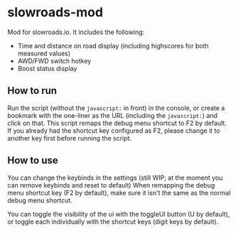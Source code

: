 # slowroads-mod

Mod for slowroads.io.
It includes the following:
- Time and distance on road display (including highscores for both measured values)
- AWD/FWD switch hotkey
- Boost status display


## How to run
Run the script (without the `javascript:` in front) in the console, or create a bookmark with the one-liner as the URL (including the `javascript:`) and click on that.
This script remaps the debug menu shortcut to F2 by default. If you already had the shortcut key configured as F2, please change it to another key first before running the script.

## How to use
You can change the keybinds in the settings (still WIP; at the moment you can remove keybinds and reset to default)
When remapping the debug menu shortcut key (F2 by default), make sure it isn't the same as the normal debug menu shortcut.

You can toggle the visibility of the ui with the toggleUI button (U by default), or toggle each individually with the shortcut keys (digit keys by default).
